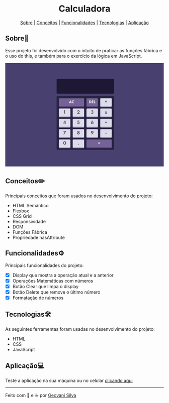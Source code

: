 <h1 align="center">Calculadora</h1>

<p align="center">
    <a href="#sobre">Sobre</a> | <a href="#conceitos">Conceitos</a> | <a href="#funcionalidades">Funcionalidades</a> | <a href="#tecnologias">Tecnologias</a> | <a href="#aplicação">Aplicação</a>
</p>

## <h2 id="sobre"/>Sobre📖
Esse projeto foi desenvolvido com o intuito de praticar as funções fábrica e o uso do this, e também para o exercício da lógica em JavaScript. 

<img src="readme.gif">

## <h2 id="conceitos"/>Conceitos✏️
Principais conceitos que foram usados no desenvolvimento do projeto:
- HTML Semântico
- Flexbox
- CSS Grid
- Responsividade
- DOM
- Funções Fábrica
- Propriedade hasAttribute

## <h2 id="funcionalidades"/>Funcionalidades⚙️
Principais funcionalidades do projeto: 
- [x] Display que mostra a operação atual e a anterior
- [x] Operações Matemáticas com números
- [x] Botão Clear que limpa o display
- [x] Botão Delete que remove o último número
- [x] Formatação de números 

## <h2 id="tecnologias"/>Tecnologias🛠️
As seguintes ferramentas foram usadas no desenvolvimento do projeto:
- HTML
- CSS
- JavaScript

## <h2 id="aplicação"/>Aplicação💻
Teste a aplicação na sua máquina ou no celular [clicando aqui](https://calculator-math-js.netlify.app) 
<hr>
Feito com 💙 e ☕ por <a href="https://www.linkedin.com/in/geovani-silva-21298921b/">Geovani Silva</a>
